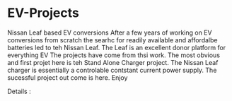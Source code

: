 # EV-Projects
Nissan Leaf based EV conversions
After a few years of working on EV conversions from scratch the searhc for readily available and affordalbe batteries led to teh Nissan Leaf.
The Leaf is an excellent donor platform for everything EV
The projects have come from thsi work.
The most obvious and first projet here is teh Stand Alone Charger project.
The Nissan Leaf charger is essentially a controlable contstant current power supply.
The sucessful project out come is here.
Enjoy

Details :
